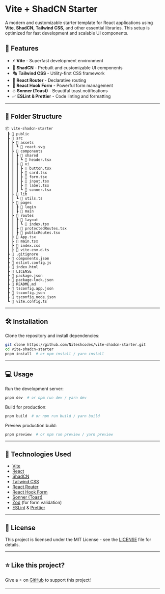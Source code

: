 # Vite + ShadCN Starter

A modern and customizable starter template for React applications using **Vite**, **ShadCN**, **Tailwind CSS**, and other essential libraries. This setup is optimized for fast development and scalable UI components.

## 🚀 Features

- ⚡ **Vite** - Superfast development environment
- 🎨 **ShadCN** - Prebuilt and customizable UI components
- 🎭 **Tailwind CSS** - Utility-first CSS framework
- 📜 **React Router** - Declarative routing
- 📩 **React Hook Form** - Powerful form management
- 🔥 **Sonner (Toast)** - Beautiful toast notifications
- ✅ **ESLint & Prettier** - Code linting and formatting

---

## 📂 Folder Structure

```
📦 vite-shadcn-starter
 ┣ 📂 public
 ┣ 📂 src
 ┃ ┣ 📂 assets
 ┃ ┃ ┗ 📜 react.svg
 ┃ ┣ 📂 components
 ┃ ┃ ┣ 📂 shared
 ┃ ┃ ┃ ┗ 📜 header.tsx
 ┃ ┃ ┣ 📂 ui
 ┃ ┃ ┃ ┣ 📜 button.tsx
 ┃ ┃ ┃ ┣ 📜 card.tsx
 ┃ ┃ ┃ ┣ 📜 form.tsx
 ┃ ┃ ┃ ┣ 📜 input.tsx
 ┃ ┃ ┃ ┣ 📜 label.tsx
 ┃ ┃ ┃ ┗ 📜 sonner.tsx
 ┃ ┣ 📂 lib
 ┃ ┃ ┗ 📜 utils.ts
 ┃ ┣ 📂 pages
 ┃ ┃ ┣ 📂 login
 ┃ ┃ ┣ 📂 main
 ┃ ┣ 📂 routes
 ┃ ┃ ┣ 📂 layout
 ┃ ┃ ┃ ┗ 📜 index.tsx
 ┃ ┃ ┣ 📜 protectedRoutes.tsx
 ┃ ┃ ┣ 📜 publicRoutes.tsx
 ┃ ┣ 📜 App.tsx
 ┃ ┣ 📜 main.tsx
 ┃ ┣ 📜 index.css
 ┃ ┣ 📜 vite-env.d.ts
 ┣ 📜 .gitignore
 ┣ 📜 components.json
 ┣ 📜 eslint.config.js
 ┣ 📜 index.html
 ┣ 📜 LICENSE
 ┣ 📜 package.json
 ┣ 📜 package-lock.json
 ┣ 📜 README.md
 ┣ 📜 tsconfig.app.json
 ┣ 📜 tsconfig.json
 ┣ 📜 tsconfig.node.json
 ┗ 📜 vite.config.ts
```

---

## 🛠 Installation

Clone the repository and install dependencies:

```sh
git clone https://github.com/Niteshcodes/vite-shadcn-starter.git
cd vite-shadcn-starter
pnpm install  # or npm install / yarn install
```

---

## 💻 Usage

Run the development server:

```sh
pnpm dev  # or npm run dev / yarn dev
```

Build for production:

```sh
pnpm build  # or npm run build / yarn build
```

Preview production build:

```sh
pnpm preview  # or npm run preview / yarn preview
```

---

## 🧩 Technologies Used

- [Vite](https://vitejs.dev/)
- [React](https://react.dev/)
- [ShadCN](https://ui.shadcn.com/)
- [Tailwind CSS](https://tailwindcss.com/)
- [React Router](https://reactrouter.com/)
- [React Hook Form](https://react-hook-form.com/)
- [Sonner (Toast)](https://sonner.dev/)
- [Zod](https://zod.dev/) (for form validation)
- [ESLint](https://eslint.org/) & [Prettier](https://prettier.io/)

---

## 📜 License

This project is licensed under the MIT License - see the [LICENSE](LICENSE) file for details.

---

## ⭐ Like this project?

Give a ⭐ on [GitHub](https://github.com/Niteshcodes/vite-shadcn-starter) to support this project!

---

